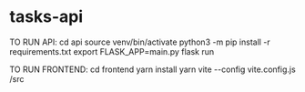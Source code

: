 # tasks-api

TO RUN API:
cd api
source venv/bin/activate
python3 -m pip install -r requirements.txt
export FLASK_APP=main.py
flask run

TO RUN FRONTEND:
cd frontend
yarn install
yarn vite --config vite.config.js /src

